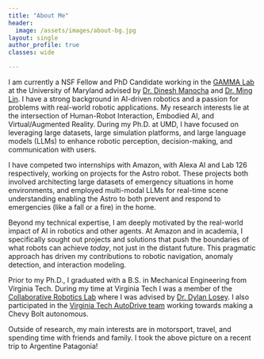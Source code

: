 ```yaml
---
title: "About Me"
header:
  image: /assets/images/about-bg.jpg
layout: single
author_profile: true
classes: wide

---
```

I am currently a NSF Fellow and PhD Candidate working in the [GAMMA Lab](http://gamma.umd.edu/) at the
University of Maryland advised by [Dr. Dinesh Manocha](https://www.cs.umd.edu/people/dmanocha)
and [Dr. Ming Lin](http://www.cs.umd.edu/~lin/). I have a strong background in AI-driven robotics and a passion for problems with real-world robotic applications. My research interests lie at the intersection of
Human-Robot Interaction, Embodied AI, and Virtual/Augmented Reality. During my Ph.D. at UMD, I have focused on leveraging large datasets, large simulation platforms, and large language models (LLMs) to enhance robotic perception, decision-making, and communication with users.

I have competed two internships with Amazon, with Alexa AI and Lab 126 respectively, working on projects for the Astro robot. These projects both involved architecting large datasets of emergency situations in home environments, and employed multi-modal LLMs for real-time scene understanding enabling the Astro to both prevent and respond to emergencies (like a fall or a fire) in the home.

Beyond my technical expertise, I am deeply motivated by the real-world impact of AI in robotics and other agents. At Amazon and in academia, I specifically sought out projects and solutions that push the boundaries of what robots can achieve *today*, not just in the distant future. This pragmatic approach has driven my contributions to robotic navigation, anomaly detection, and interaction modeling.

Prior to my Ph.D., I graduated with a B.S. in Mechanical Engineering from Virginia Tech. During my time at Virginia Tech I was a member
of the [Collaborative Robotics Lab](https://collab.me.vt.edu) where I was advised by
[Dr. Dylan Losey](https://dylanlosey.com). I also participated in the [Virginia Tech AutoDrive team](https://www.vtautodrive.org) working towards making a Chevy Bolt autonomous.

Outside of research, my main interests are in motorsport, travel, and spending time with friends and family. I took the above picture on a recent trip to Argentine Patagonia!